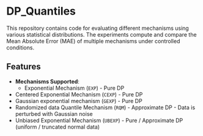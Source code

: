 # DP_Quantiles 

This repository contains code for evaluating different mechanisms using various statistical distributions. The experiments compute and compare the Mean Absolute Error (MAE) of multiple mechanisms under controlled conditions.

## Features

- **Mechanisms Supported**:
  - Exponential Mechanism (`EXP`) - Pure DP
- Centered Exponential Mechanism (`CEXP`) - Pure DP
- Gaussian exponential mechanism (`GEXP`) - Pure DP
- Randomized data Quantile Mechanism (`RQM`) - Approximate DP - Data is perturbed with Gaussian noise
- Unbiased Exponential Mechanism (`UBEXP`) - Pure / Approximate DP (uniform / truncated normal data)
